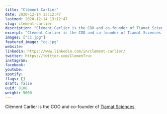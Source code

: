 ```yaml
---
title: "Clément Carlier"
date: 2020-12-14 13:12:47
lastmod: 2020-12-14 13:12:47
slug: clement-carlier
description: "Clément Carlier is the COO and co-founder of Tiamat Sciences."
excerpt: "Clément Carlier is the COO and co-founder of Tiamat Sciences."
images: ["cc.jpg"]
featured_image: "cc.jpg"
website: 
linkedin: https://www.linkedin.com/in/clement-carlier/
twitter: https://twitter.com/ClemenTruc
instagram: 
facebook: 
youtube: 
spotify: 
flags: []
draft: false
uuid: 8108
weight: 5000
---
```

Clément Carlier is the COO and co-founder of [Tiamat
Sciences](https://www.proteinreport.org/directory/tiamat-sciences).
